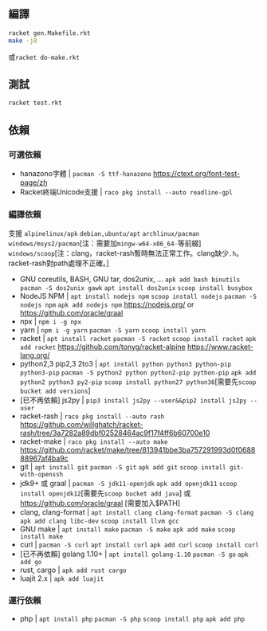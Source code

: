 ## 編譯

```bash
racket gen.Makefile.rkt
make -j8
```
或`racket do-make.rkt`

## 測試
```bash
racket test.rkt
```

## 依賴

### 可選依賴

* hanazono字體 | `pacman -S ttf-hanazono` https://ctext.org/font-test-page/zh
* Racket終端Unicode支援 | `raco pkg install --auto readline-gpl`

### 編譯依賴

支援 `alpinelinux/apk` `debian,ubuntu/apt` `archlinux/pacman` `windows/msys2/pacman`[注：需要加`mingw-w64-x86_64-`等前綴] `windows/scoop`[注：clang，racket-rash暫時無法正常工作。clang缺少`.h`。racket-rash對path處理不正確。]

* GNU coreutils, BASH, GNU tar, dos2unix, ... `apk add bash binutils` `pacman -S dos2unix gawk` `apt install dos2unix` `scoop install busybox`
* NodeJS NPM | `apt install nodejs npm` `scoop install nodejs` `pacman -S nodejs npm` `apk add nodejs npm` https://nodejs.org/ or https://github.com/oracle/graal
* npx | `npm i -g npx`
* yarn | `npm i -g yarn` `pacman -S yarn` `scoop install yarn`
* racket | `apt install racket` `pacman -S racket` `scoop install racket` `apk add racket` https://github.com/tonyg/racket-alpine https://www.racket-lang.org/
* python2,3 pip2,3 2to3 | `apt install python python3 python-pip python3-pip` `pacman -S python2 python python2-pip python-pip` `apk add python2 python3 py2-pip` `scoop install python27 python36`[需要先`scoop bucket add versions`]
* [已不再依賴] js2py | `pip3 install js2py --user&&pip2 install js2py --user`
* racket-rash | `raco pkg install --auto rash` https://github.com/willghatch/racket-rash/tree/3a7282a89dbf02528464ac9f17f4ff6b60700e10
* racket-make | `raco pkg install --auto make` https://github.com/racket/make/tree/813941bbe3ba757291993d0f068888967af4ba9c
* git | `apt install git` `pacman -S git` `apk add git` `scoop install git-with-openssh`
* jdk9+ 或 graal | `pacman -S jdk11-openjdk` `apk add openjdk11` `scoop install openjdk12`[需要先`scoop bucket add java`] 或 https://github.com/oracle/graal [需要加入$PATH]
* clang, clang-format | `apt install clang clang-format` `pacman -S clang` `apk add clang libc-dev` `scoop install llvm gcc`
* GNU make | `apt install make` `pacman -S make` `apk add make` `scoop install make`
* curl | `pacman -S curl` `apt install curl` `apk add curl` `scoop install curl`
* [已不再依賴] golang 1.10+ | `apt install golang-1.10` `pacman -S go` `apk add go`
* rust, cargo | `apk add rust cargo`
* luajit 2.x | `apk add luajit`

### 運行依賴

* php | `apt install php` `pacman -S php` `scoop install php` `apk add php`
